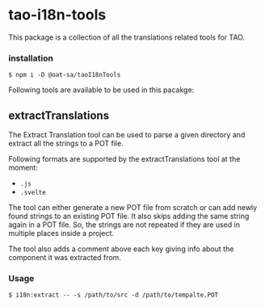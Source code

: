 # tao-i18n-tools

This package is a collection of all the translations related tools for TAO.

### installation

```
$ npm i -D @oat-sa/taoI18nTools
```

Following tools are available to be used in this pacakge:

## extractTranslations

The Extract Translation tool can be used to parse a given directory and extract all the strings to a POT file.

Following formats are supported by the extractTranslations tool at the moment:

-   `.js`
-   `.svelte`

The tool can either generate a new POT file from scratch or can add newly found strings to an existing POT file. It also skips adding the same string again in a POT file. So, the strings are not repeated if they are used in multiple places inside a project.

The tool also adds a comment above each key giving info about the component it was extracted from.

### Usage

```
$ i18n:extract -- -s /path/to/src -d /path/to/tempalte.POT
```
